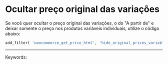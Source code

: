 # Ocultar preço original das variações

Se você quer ocultar o preço original das variações, o do "A partir de" e deixar somente o preço nos produtos variáveis individuais, utilize o código abaixo:

```php
add_filter( 'woocommerce_get_price_html', 'hide_original_prices_variable', 20, 2 ); add_filter( 'wcsp_is_available', 'hide_original_prices_variable', 20, 2 ); add_filter( 'wcsp_show_original_price', 'hide_original_prices_variable', 20, 2 ); function hide_original_prices_variable( $show, $product ) { if ( $product->is_type( 'variable' ) && $product->get_variation_price( 'min' ) !== $product->get_variation_price( 'max' ) ) { return ''; } return $show; }
```

  

___

Keywords: